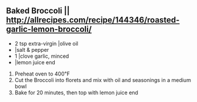 ## Baked Broccoli || http://allrecipes.com/recipe/144346/roasted-garlic-lemon-broccoli/

- 2 tsp extra-virgin |olive oil
- |salt & pepper
- 1 |clove garlic, minced
- |lemon juice
end

1. Preheat oven to 400℉
2. Cut the Broccoli into florets and mix with oil and seasonings in a medium bowl
2. Bake for 20 minutes, then top with lemon juice
end